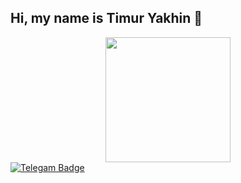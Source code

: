 ## Hi, my name is Timur Yakhin 👋
<div id="header" align="center">
  <img src="https://i.giphy.com/media/v1.Y2lkPTc5MGI3NjExd3ptY3E0NXR2Ym8zdW16MW5oN3hzMTE3dTN0MXJtMnpjNjduZXgxbCZlcD12MV9pbnRlcm5hbF9naWZfYnlfaWQmY3Q9Zw/VbnUQpnihPSIgIXuZv/giphy.gif" width='200px'/>
</div>
<div>
  <a href="https://t.me/monotek" alt="Telegam"><img src="https://img.shields.io/badge/ Telegram-blue?style=for-the-badge&logo=telegram&logoColor=white" alt="Telegam Badge"/></a>
  
</div>

<!--
**Monotekkk/Monotekkk** is a ✨ _special_ ✨ repository because its `README.md` (this file) appears on your GitHub profile.

Here are some ideas to get you started:

- 🔭 I’m currently working on ...
- 🌱 I’m currently learning ...
- 👯 I’m looking to collaborate on ...
- 🤔 I’m looking for help with ...
- 💬 Ask me about ...
- 📫 How to reach me: ...
- 😄 Pronouns: ...
- ⚡ Fun fact: ...
-->
